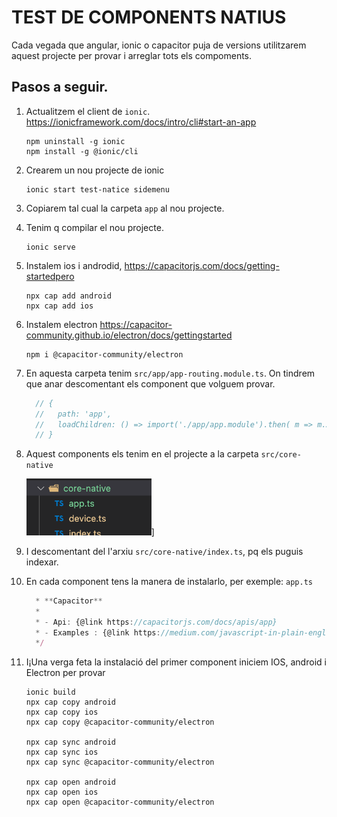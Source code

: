 # TEST DE COMPONENTS NATIUS

Cada vegada que angular, ionic o capacitor puja de versions utilitzarem aquest projecte per provar i arreglar tots els compoments.

## Pasos a seguir.

1. Actualitzem el client de `ionic`. https://ionicframework.com/docs/intro/cli#start-an-app

    ```properties
    npm uninstall -g ionic
    npm install -g @ionic/cli
    ```

1. Crearem un nou projecte de ionic

    ```properties
    ionic start test-natice sidemenu
    ```

1. Copiarem tal cual la carpeta `app` al nou projecte.


1. Tenim q compilar el nou projecte.

    ```properties
    ionic serve
    ```

1. Instalem ios i androdid, https://capacitorjs.com/docs/getting-startedpero 

    ```properties
    npx cap add android
    npx cap add ios
    ```

1. Instalem electron https://capacitor-community.github.io/electron/docs/gettingstarted
    ```properties
    npm i @capacitor-community/electron
    ```

1. En aquesta carpeta tenim `src/app/app-routing.module.ts`. On tindrem que anar descomentant els component que volguem provar.

    ```ts
      // {
      //   path: 'app',
      //   loadChildren: () => import('./app/app.module').then( m => m.AppPageModule)
      // }
    ```

1. Aquest components els tenim en el projecte a la carpeta `src/core-native`

      <img src="core-native.png" style="max-width: 200px">]

1. I descomentant del l'arxiu `src/core-native/index.ts`, pq els puguis indexar.

1. En cada component tens la manera de instalarlo, per exemple: `app.ts`

    ```ts
      * **Capacitor**
      *
      * - Api: {@link https://capacitorjs.com/docs/apis/app}
      * - Examples : {@link https://medium.com/javascript-in-plain-english/opening-another-app-from-your-ionic-5-app-becf8c098d0e}
      */
    ```

1. I¡Una verga feta la instalació del primer component iniciem IOS, android i Electron per provar

    ```properties
    ionic build
    npx cap copy android
    npx cap copy ios
    npx cap copy @capacitor-community/electron

    npx cap sync android
    npx cap sync ios
    npx cap sync @capacitor-community/electron

    npx cap open android
    npx cap open ios
    npx cap open @capacitor-community/electron
    ```